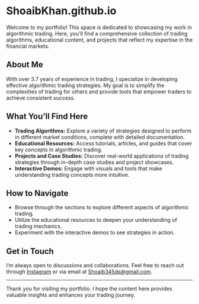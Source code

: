 # ShoaibKhan.github.io

Welcome to my portfolio! This space is dedicated to showcasing my work in algorithmic trading. Here, you'll find a comprehensive collection of trading algorithms, educational content, and projects that reflect my expertise in the financial markets.

## About Me
With over 3.7 years of experience in trading, I specialize in developing effective algorithmic trading strategies. My goal is to simplify the complexities of trading for others and provide tools that empower traders to achieve consistent success.

## What You'll Find Here
- **Trading Algorithms:** Explore a variety of strategies designed to perform in different market conditions, complete with detailed documentation.
- **Educational Resources:** Access tutorials, articles, and guides that cover key concepts in algorithmic trading.
- **Projects and Case Studies:** Discover real-world applications of trading strategies through in-depth case studies and project showcases.
- **Interactive Demos:** Engage with visuals and tools that make understanding trading concepts more intuitive.

## How to Navigate
- Browse through the sections to explore different aspects of algorithmic trading.
- Utilize the educational resources to deepen your understanding of trading mechanics.
- Experiment with the interactive demos to see strategies in action.

## Get in Touch
I’m always open to discussions and collaborations. Feel free to reach out through [Instagram](https://www.instagram.com/ku_shoaibkhan?igsh=YndzcnEybjAyOXM2) or via email at Shoaib345ds@gmail.com.

---

Thank you for visiting my portfolio. I hope the content here provides valuable insights and enhances your trading journey.


